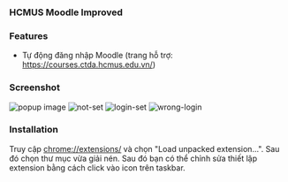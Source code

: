### HCMUS Moodle Improved

### Features

- Tự động đăng nhập Moodle (trang hỗ trợ: https://courses.ctda.hcmus.edu.vn/)

### Screenshot

![popup image](/images/popup.jpg)
![not-set](/images/not-set.jpg)
![login-set](/images/set.jpg)
![wrong-login](/images/wrong-login.jpg)

### Installation

Truy cập [chrome://extensions/](chrome://extensions/) và chọn "Load
unpacked extension...". Sau đó chọn thư mục vừa giải nén. Sau đó bạn có thể chỉnh sửa thiết lập extension bằng cách click vào icon trên taskbar.
